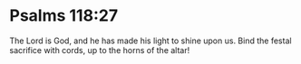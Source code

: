 # Psalms 118:27

The Lord is God, and he has made his light to shine upon us. Bind the festal sacrifice with cords, up to the horns of the altar!
